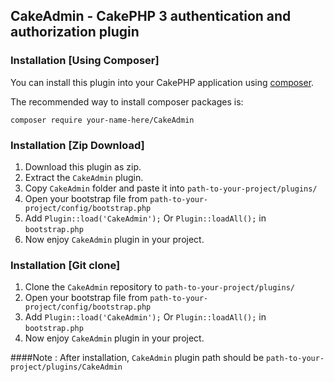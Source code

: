 ## CakeAdmin - CakePHP 3 authentication and authorization plugin

### Installation [Using Composer]
You can install this plugin into your CakePHP application using [composer](http://getcomposer.org).

The recommended way to install composer packages is:

```
composer require your-name-here/CakeAdmin 
```

### Installation [Zip Download]

1. Download this plugin as zip.
2. Extract the `CakeAdmin` plugin.
3. Copy `CakeAdmin` folder and paste it into `path-to-your-project/plugins/`
4. Open your bootstrap file from `path-to-your-project/config/bootstrap.php`
5. Add `Plugin::load('CakeAdmin');` Or `Plugin::loadAll();` in `bootstrap.php`
6. Now enjoy `CakeAdmin` plugin in your project.

### Installation [Git clone]

1. Clone the `CakeAdmin` repository to `path-to-your-project/plugins/`
2. Open your bootstrap file from `path-to-your-project/config/bootstrap.php`
3. Add `Plugin::load('CakeAdmin');` Or `Plugin::loadAll();` in `bootstrap.php`
4. Now enjoy `CakeAdmin` plugin in your project.

####Note : After installation, `CakeAdmin` plugin path should be `path-to-your-project/plugins/CakeAdmin`